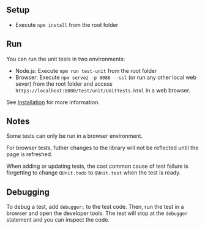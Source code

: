 ## Setup

- Execute `npm install` from the root folder

## Run

You can run the unit tests in two environments:

- Node.js: Execute `npm run test-unit` from the root folder
- Browser: Execute `npx servez -p 8080 --ssl` (or run any other local web sever) from the root folder and access `https://localhost:8080/test/unit/UnitTests.html` in a web browser. 

See [Installation](https://threejs.org/docs/#manual/introduction/Installation) for more information.

## Notes

Some tests can only be run in a browser environment.

For browser tests, futher changes to the library will not be reflected until the page is refreshed.

When adding or updating tests, the cost common cause of test failure is forgetting to change `QUnit.todo` to `QUnit.test` when the test is ready.

## Debugging

To debug a test, add `debugger;` to the test code. Then, run the test in a browser and open the developer tools. The test will stop at the `debugger` statement and you can inspect the code.


